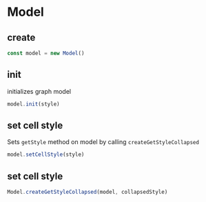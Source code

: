 # Model

## create

```ts
const model = new Model()
```

## init

initializes graph model

```ts
model.init(style)
```

## set cell style

Sets `getStyle` method on model by calling `createGetStyleCollapsed`

```ts
model.setCellStyle(style)
```

## set cell style

```ts
Model.createGetStyleCollapsed(model, collapsedStyle)
```